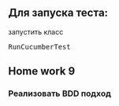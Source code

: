﻿<h2>Для запуска теста:</h2> 
запустить класс 
<pre>RunCucumberTest</pre>

<h2>Home work 9</h2>
<h3>Реализовать BDD подход</h3>

